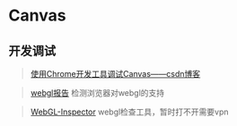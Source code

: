 # Canvas 

## 开发调试

> [使用Chrome开发工具调试Canvas——csdn博客](https://blog.csdn.net/sanxian_li/article/details/41801881) 

> [webgl报告](http://webglreport.com/?v=1) 检测浏览器对webgl的支持

> [WebGL-Inspector](http://benvanik.github.io/WebGL-Inspector/) webgl检查工具，暂时打不开需要vpn 
